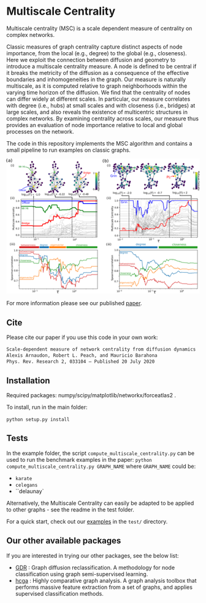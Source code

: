 Multiscale Centrality
=====================

Multiscale centrality (MSC) is a scale dependent measure of centrality on complex networks. 

Classic measures of graph centrality capture distinct aspects of node importance, from the local (e.g., degree) to the global (e.g., closeness). Here we exploit the connection between diffusion and geometry to introduce a multiscale centrality measure. A node is defined to be central if it breaks the metricity of the diffusion as a consequence of the effective boundaries and inhomogeneities in the graph. Our measure is naturally multiscale, as it is computed relative to graph neighborhoods within the varying time horizon of the diffusion. We find that the centrality of nodes can differ widely at different scales. In particular, our measure correlates with degree (i.e., hubs) at small scales and with closeness (i.e., bridges) at large scales, and also reveals the existence of multicentric structures in complex networks. By examining centrality across scales, our measure thus provides an evaluation of node importance relative to local and global processes on the network.


The code in this repository implements the MSC algorithm and contains a small pipeline to run examples on classic graphs. 

<p align="center">
  <img src="doc/figure_msc.png" width="800" />
</p>

For more information please see our published [paper](https://journals.aps.org/prresearch/abstract/10.1103/PhysRevResearch.2.033104).


## Cite

Please cite our paper if you use this code in your own work:

```
Scale-dependent measure of network centrality from diffusion dynamics
Alexis Arnaudon, Robert L. Peach, and Mauricio Barahona
Phys. Rev. Research 2, 033104 – Published 20 July 2020
```
## Installation

Required packages: numpy/scipy/matplotlib/networkx/forceatlas2 . 

To install, run in the main folder:

```python setup.py install```

## Tests

In the example folder, the script ``compute_multiscale_centrality.py`` can be used to run the benchmark examples in the paper:
```python compute_multiscale_centrality.py GRAPH_NAME```
where ``GRAPH_NAME`` could be:
* ``karate``
* ``celegans``
* ``delaunay`


Alternatively, the Multiscale Centrality can easily be adapted to be applied to other graphs - see the readme in the test folder.  

For a quick start, check out our [examples](https://github.com/barahona-research-group/MultiscaleCentrality/tree/master/test) in the `test/` directory.


## Our other available packages

If you are interested in trying our other packages, see the below list:
* [GDR](https://github.com/barahona-research-group/GDR) : Graph diffusion reclassification. A methodology for node classification using graph semi-supervised learning.
* [hcga](https://github.com/barahona-research-group/hcga) : Highly comparative graph analysis. A graph analysis toolbox that performs massive feature extraction from a set of graphs, and applies supervised classification methods.

